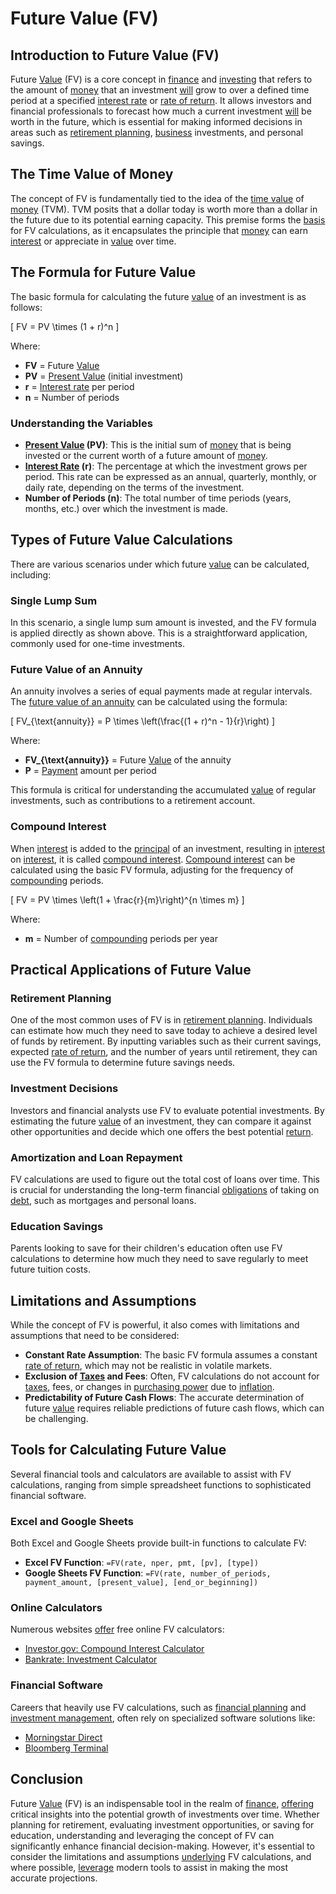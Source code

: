 # Future Value (FV)

## Introduction to Future Value (FV)

Future [Value](../v/value.md) (FV) is a core concept in [finance](../f/finance.md) and [investing](../i/investing.md) that refers to the amount of [money](../m/money.md) that an investment [will](../w/will.md) grow to over a defined time period at a specified [interest rate](../i/interest_rate.md) or [rate of return](../r/rate_of_return.md). It allows investors and financial professionals to forecast how much a current investment [will](../w/will.md) be worth in the future, which is essential for making informed decisions in areas such as [retirement planning](../r/retirement_planning.md), [business](../b/business.md) investments, and personal savings.

## The Time Value of Money

The concept of FV is fundamentally tied to the idea of the [time value](../t/time_value.md) of [money](../m/money.md) (TVM). TVM posits that a dollar today is worth more than a dollar in the future due to its potential earning capacity. This premise forms the [basis](../b/basis.md) for FV calculations, as it encapsulates the principle that [money](../m/money.md) can earn [interest](../i/interest.md) or appreciate in [value](../v/value.md) over time.

## The Formula for Future Value

The basic formula for calculating the future [value](../v/value.md) of an investment is as follows:

\[ FV = PV \times (1 + r)^n \]

Where:
- **FV** = Future [Value](../v/value.md)
- **PV** = [Present Value](../p/present_value.md) (initial investment)
- **r** = [Interest rate](../i/interest_rate.md) per period
- **n** = Number of periods

### Understanding the Variables

- **[Present Value](../p/present_value.md) (PV)**: This is the initial sum of [money](../m/money.md) that is being invested or the current worth of a future amount of [money](../m/money.md).
- **[Interest Rate](../i/interest_rate.md) (r)**: The percentage at which the investment grows per period. This rate can be expressed as an annual, quarterly, monthly, or daily rate, depending on the terms of the investment.
- **Number of Periods (n)**: The total number of time periods (years, months, etc.) over which the investment is made.

## Types of Future Value Calculations

There are various scenarios under which future [value](../v/value.md) can be calculated, including:

### Single Lump Sum

In this scenario, a single lump sum amount is invested, and the FV formula is applied directly as shown above. This is a straightforward application, commonly used for one-time investments.

### Future Value of an Annuity

An annuity involves a series of equal payments made at regular intervals. The [future value of an annuity](../f/future_value_of_an_annuity.md) can be calculated using the formula:

\[ FV_{\text{annuity}} = P \times \left(\frac{(1 + r)^n - 1}{r}\right) \]

Where:
- **FV_{\text{annuity}}** = Future [Value](../v/value.md) of the annuity
- **P** = [Payment](../p/payment.md) amount per period

This formula is critical for understanding the accumulated [value](../v/value.md) of regular investments, such as contributions to a retirement account.

### Compound Interest

When [interest](../i/interest.md) is added to the [principal](../p/principal.md) of an investment, resulting in [interest](../i/interest.md) on [interest](../i/interest.md), it is called [compound interest](../c/compound_interest_in_trading.md). [Compound interest](../c/compound_interest_in_trading.md) can be calculated using the basic FV formula, adjusting for the frequency of [compounding](../c/compounding.md) periods.

\[ FV = PV \times \left(1 + \frac{r}{m}\right)^{n \times m} \]

Where:
- **m** = Number of [compounding](../c/compounding.md) periods per year

## Practical Applications of Future Value

### Retirement Planning

One of the most common uses of FV is in [retirement planning](../r/retirement_planning.md). Individuals can estimate how much they need to save today to achieve a desired level of funds by retirement. By inputting variables such as their current savings, expected [rate of return](../r/rate_of_return.md), and the number of years until retirement, they can use the FV formula to determine future savings needs.

### Investment Decisions

Investors and financial analysts use FV to evaluate potential investments. By estimating the future [value](../v/value.md) of an investment, they can compare it against other opportunities and decide which one offers the best potential [return](../r/return.md).

### Amortization and Loan Repayment

FV calculations are used to figure out the total cost of loans over time. This is crucial for understanding the long-term financial [obligations](../o/obligation.md) of taking on [debt](../d/debt.md), such as mortgages and personal loans.

### Education Savings

Parents looking to save for their children's education often use FV calculations to determine how much they need to save regularly to meet future tuition costs.

## Limitations and Assumptions

While the concept of FV is powerful, it also comes with limitations and assumptions that need to be considered:

- **Constant Rate Assumption**: The basic FV formula assumes a constant [rate of return](../r/rate_of_return.md), which may not be realistic in volatile markets.
- **Exclusion of [Taxes](../t/taxes.md) and Fees**: Often, FV calculations do not account for [taxes](../t/taxes.md), fees, or changes in [purchasing power](../p/purchasing_power.md) due to [inflation](../i/inflation.md).
- **Predictability of Future Cash Flows**: The accurate determination of future [value](../v/value.md) requires reliable predictions of future cash flows, which can be challenging.

## Tools for Calculating Future Value

Several financial tools and calculators are available to assist with FV calculations, ranging from simple spreadsheet functions to sophisticated financial software.

### Excel and Google Sheets

Both Excel and Google Sheets provide built-in functions to calculate FV:

- **Excel FV Function**: `=FV(rate, nper, pmt, [pv], [type])`
- **Google Sheets FV Function**: `=FV(rate, number_of_periods, payment_amount, [present_value], [end_or_beginning])`

### Online Calculators

Numerous websites [offer](../o/offer.md) free online FV calculators:

- [Investor.gov: Compound Interest Calculator](https://www.investor.gov/financial-tools-calculators/calculators/compound-interest-calculator)
- [Bankrate: Investment Calculator](https://www.bankrate.com/calculators/savings/investment-calculator.aspx)

### Financial Software

Careers that heavily use FV calculations, such as [financial planning](../f/financial_planning.md) and [investment management](../i/investment_management.md), often rely on specialized software solutions like:

- [Morningstar Direct](https://www.morningstar.com/products/direct)
- [Bloomberg Terminal](https://www.bloomberg.com/professional/solution/bloomberg-terminal/)

## Conclusion

Future [Value](../v/value.md) (FV) is an indispensable tool in the realm of [finance](../f/finance.md), [offering](../o/offering.md) critical insights into the potential growth of investments over time. Whether planning for retirement, evaluating investment opportunities, or saving for education, understanding and leveraging the concept of FV can significantly enhance financial decision-making. However, it's essential to consider the limitations and assumptions [underlying](../u/underlying.md) FV calculations, and where possible, [leverage](../l/leverage.md) modern tools to assist in making the most accurate projections.